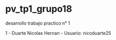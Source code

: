 # pv_tp1_grupo18
desarrollo trabajo practico n° 1



1 - Duarte Nicolas Hernan - Usuario: nicoduarte25
